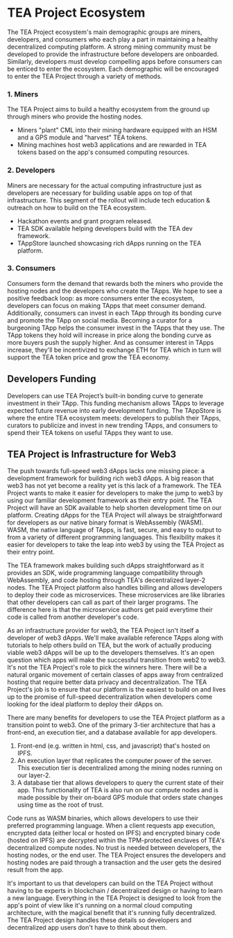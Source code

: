 # TEA Project Ecosystem
The TEA Project ecosystem's main demographic groups are miners, developers, and consumers who each play a part in maintaining a healthy decentralized computing platform. A strong mining community must be developed to provide the infrastructure before developers are onboarded. Similarly, developers must develop compelling apps before consumers can be enticed to enter the ecosystem. 
Each demographic will be encouraged to enter the TEA Project through a variety of methods. 

### 1. Miners 
The TEA Project aims to build a healthy ecosystem from the ground up through miners who provide the hosting nodes. 

- Miners "plant" CML into their mining hardware equipped with an HSM and a GPS module and "harvest" TEA tokens. 
- Mining machines host web3 applications and are rewarded in TEA tokens based on the app's consumed computing resources.

### 2. Developers 
Miners are necessary for the actual computing infrastructure just as developers are necessary for building usable apps on top of that infrastructure. This segment of the rollout will include tech education & outreach on how to build on the TEA ecosystem. 

- Hackathon events and grant program released. 
- TEA SDK available helping developers build with the TEA dev framework. 
- TAppStore launched showcasing rich dApps running on the TEA platform. 

### 3. Consumers 
Consumers form the demand that rewards both the miners who provide the hosting nodes and the developers who create the TApps. We hope to see a positive feedback loop: as more consumers enter the ecosystem, developers can focus on making TApps that meet consumer demand.
Additionally, consumers can invest in each TApp through its bonding curve and promote the TApp on social media. Becoming a curator for a burgeoning TApp helps the consumer invest in the TApps that they use. The TApp tokens they hold will increase in price along the bonding curve as more buyers push the supply higher. And as consumer interest in TApps increase, they'll be incentivized to exchange ETH for TEA which in turn will support the TEA token price and grow the TEA economy.

## Developers Funding 
Developers can use TEA Project’s built-in bonding curve to generate investment in their TApp. This funding mechanism allows TApps to leverage expected future revenue into early development funding. The TAppStore is where the entire TEA ecosystem meets: developers to publish their TApps, curators to publicize and invest in new trending TApps, and consumers to spend their TEA tokens on useful TApps they want to use.  

## TEA Project is Infrastructure for Web3
The push towards full-speed web3 dApps lacks one missing piece: a development framework for building rich web3 dApps. A big reason that web3 has not yet become a reality yet is this lack of a framework. The TEA Project wants to make it easier for developers to make the jump to web3 by using our familiar development framework as their entry point. The TEA Project will have an SDK available to help shorten development time on our platform. Creating dApps for the TEA Project will always be straightforward for developers as our native binary format is WebAssembly (WASM). WASM, the native language of TApps, is fast, secure, and easy to output to from a variety of different programming languages. This flexibility makes it easier for developers to take the leap into web3 by using the TEA Project as their entry point.

The TEA framework makes building such dApps straightforward as it provides an SDK, wide programming language compatibility through WebAssembly, and code hosting through TEA's decentralized layer-2 nodes. The TEA Project platform also handles billing and allows developers to deploy their code as microservices. These microservices are like libraries that other developers can call as part of their larger programs. The difference here is that the microservice authors get paid everytime their code is called from another developer's code.

As an infrastructure provider for web3, the TEA Project isn't itself a developer of web3 dApps. We'll make available reference TApps along with tutorials to help others build on TEA, but the work of actually producing viable web3 dApps will be up to the developers themselves. It's an open question which apps will make the successful transition from web2 to web3. It's not the TEA Project's role to pick the winners here. There will be a natural organic movement of certain classes of apps away from centralized hosting that require better data privacy and decentralization. The TEA Project's job is to ensure that our platform is the easiest to build on and lives up to the promise of full-speed decentralization when developers come looking for the ideal platform to deploy their dApps on.

There are many benefits for developers to use the TEA Project platform as a transition point to web3. One of the primary 3-tier architecture that has a front-end, an execution tier, and a database available for app developers.

1. Front-end (e.g. written in html, css, and javascript) that's hosted on IPFS.
2. An execution layer that replicates the computer power of the server. This execution tier is decentralized among the mining nodes running on our layer-2.
3. A database tier that allows developers to query the current state of their app. This functionality of TEA is also run on our compute nodes and is made possible by their on-board GPS module that orders state changes using time as the root of trust.

Code runs as WASM binaries, which allows developers to use their preferred programming language. When a client requests app execution, encrypted data (either local or hosted on IPFS) and encrypted binary code (hosted on IPFS) are decrypted within the TPM-protected enclaves of TEA's decentralized compute nodes. No trust is needed between developers, the hosting nodes, or the end user. The TEA Project ensures the developers and hosting nodes are paid through a transaction and the user gets the desired result from the app.

It's important to us that developers can build on the TEA Project without having to be experts in blockchain / decentralized design or having to learn a new language. Everything in the TEA Project is designed to look from the app's point of view like it's running on a normal cloud computing architecture, with the magical benefit that it's running fully decentralized. The TEA Project design handles these details so developers and decentralized app users don't have to think about them.
